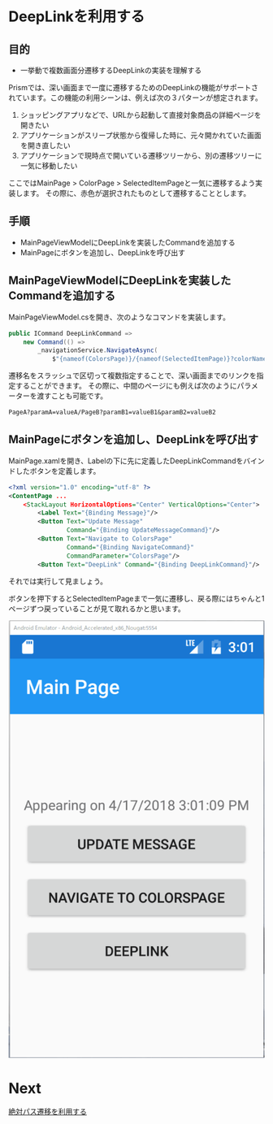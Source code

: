 # DeepLinkを利用する

## 目的  

* 一挙動で複数画面分遷移するDeepLinkの実装を理解する

Prismでは、深い画面まで一度に遷移するためのDeepLinkの機能がサポートされています。この機能の利用シーンは、例えば次の３パターンが想定されます。

1. ショッピングアプリなどで、URLから起動して直接対象商品の詳細ページを開きたい  
2. アプリケーションがスリープ状態から復帰した時に、元々開かれていた画面を開き直したい  
3. アプリケーションで現時点で開いている遷移ツリーから、別の遷移ツリーに一気に移動したい 　

ここではMainPage > ColorPage > SelectedItemPageと一気に遷移するよう実装します。
その際に、赤色が選択されたものとして遷移することとします。

## 手順

* MainPageViewModelにDeepLinkを実装したCommandを追加する 　
* MainPageにボタンを追加し、DeepLinkを呼び出す

## MainPageViewModelにDeepLinkを実装したCommandを追加する 　

MainPageViewModel.csを開き、次のようなコマンドを実装します。

```cs
public ICommand DeepLinkCommand =>
    new Command(() => 
        _navigationService.NavigateAsync(
            $"{nameof(ColorsPage)}/{nameof(SelectedItemPage)}?colorName=Red"));
```

遷移名をスラッシュで区切って複数指定することで、深い画面までのリンクを指定することができます。
その際に、中間のページにも例えば次のようにパラメーターを渡すことも可能です。

```txt
PageA?paramA=valueA/PageB?paramB1=valueB1&paramB2=valueB2
```

## MainPageにボタンを追加し、DeepLinkを呼び出す

MainPage.xamlを開き、Labelの下に先に定義したDeepLinkCommandをバインドしたボタンを定義します。

```xml
<?xml version="1.0" encoding="utf-8" ?>
<ContentPage ...
    <StackLayout HorizontalOptions="Center" VerticalOptions="Center">
        <Label Text="{Binding Message}"/>
        <Button Text="Update Message"
                Command="{Binding UpdateMessageCommand}"/>
        <Button Text="Navigate to ColorsPage"
                Command="{Binding NavigateCommand}"
                CommandParameter="ColorsPage"/>
        <Button Text="DeepLink" Command="{Binding DeepLinkCommand}"/>
```

それでは実行して見ましょう。

ボタンを押下するとSelectedItemPageまで一気に遷移し、戻る際にはちゃんと1ページずつ戻っていることが見て取れるかと思います。

![](assets/08-01.gif)

# Next

[絶対パス遷移を利用する](08-02-絶対パス遷移を利用する.md)